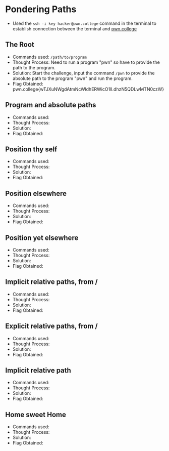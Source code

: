 # Pondering Paths  
- Used the `ssh -i key hacker@pwn.college` command in the terminal to establish connection between the terminal and [pwn.college](https://pwn.college/)

## The Root
- Commands used: `/path/to/program`
- Thought Process: Need to run a program "pwn" so have to provide the path to the program.  
- Solution: Start the challenge, input the command `/pwn` to provide the absolute path to the program "pwn" and run the program.  
- Flag Obtained: pwn.college{wTJXuNWgdAtmNcWldhERWicO1lI.dhzN5QDLwMTN0czW} 

## Program and absolute paths
- Commands used:
- Thought Process:  
- Solution:  
- Flag Obtained: 

## Position thy self
- Commands used:
- Thought Process:  
- Solution:  
- Flag Obtained: 

## Position elsewhere
- Commands used:
- Thought Process:  
- Solution:  
- Flag Obtained: 

## Position yet elsewhere
- Commands used:
- Thought Process:  
- Solution:  
- Flag Obtained: 

## Implicit relative paths, from /
- Commands used:
- Thought Process:  
- Solution:  
- Flag Obtained: 

## Explicit relative paths, from /
- Commands used:
- Thought Process:  
- Solution:  
- Flag Obtained: 

## Implicit relative path
- Commands used:
- Thought Process:  
- Solution:  
- Flag Obtained: 

## Home sweet Home
- Commands used:
- Thought Process:  
- Solution:  
- Flag Obtained: 
